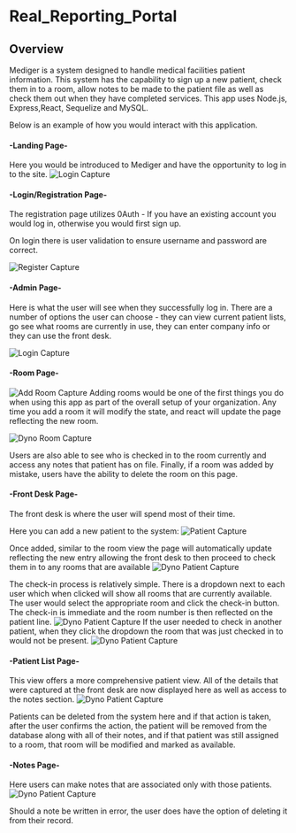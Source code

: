 # Real_Reporting_Portal

## Overview
Mediger is a system designed to handle medical facilities patient information. This system has the capability to sign up a new patient, check them in to a room, allow notes to be made to the patient file as well as check them out when they have completed services. This app uses Node.js, Express,React, Sequelize and MySQL. 

Below is an example of how you would interact with this application.


#### -Landing Page-

Here you would be introduced to Mediger and have the opportunity to log in to the site. 
![Login Capture](./client/src/assets/images/landing1.PNG)

#### -Login/Registration Page-
The registration page utilizes 0Auth - If you have an existing account you would log in, otherwise you would first sign up. 

On login there is user validation to ensure username and password are correct.

![Register Capture](./client/src/assets/images/0Auth2.PNG)

#### -Admin Page- 

Here is what the user will see when they successfully log in. There are a number of options the user can choose - they can view current patient lists, go see what rooms are currently in use, they can enter company info or they can use the front desk. 

![Login Capture](./client/src/assets/images/3Login.PNG)


#### -Room Page- 

![Add Room Capture](./client/src/assets/images/4AddRoom.PNG)
Adding rooms would be one of the first things you do when using this app as part of the overall setup of your organization. Any time you add a room it will modify the state, and react will update the page reflecting the new room. 

![Dyno Room Capture](./client/src/assets/images/5DynoRoom.PNG)

Users are also able to see who is checked in to the room currently and access any notes that patient has on file. 
Finally, if a room was added by mistake, users have the ability to delete the room on this page. 

#### -Front Desk Page-
The front desk is where the user will spend most of their time. 

Here you can add a new patient to the system:
![Patient Capture](./client/src/assets/images/6AddPatient.PNG)

Once added, similar to the room view the page will automatically update reflecting the new entry allowing the front desk to then proceed to check them in to any rooms that are available
![Dyno Patient Capture](./client/src/assets/images/7DynoPatient.PNG)

The check-in process is relatively simple. There is a dropdown next to each user which when clicked will show all rooms that are currently available. The user would select the appropriate room and click the check-in button. The check-in is immediate and the room number is then reflected on the patient line. 
![Dyno Patient Capture](./client/src/assets/images/8CheckinPatient.PNG)
If the user needed to check in another patient, when they click the dropdown the room that was just checked in to would not be present. 
![Dyno Patient Capture](./client/src/assets/images/9DynoPatient.PNG)


#### -Patient List Page-
This view offers a more comprehensive patient view. All of the details that were captured at the front desk are now displayed here as well as access to the notes section.
![Dyno Patient Capture](./client/src/assets/images/10PatientList.PNG)

Patients can be deleted from the system here and if that action is taken, after the user confirms the action, the patient will be removed from the database along with all of their notes, and if that patient was still assigned to a room, that room will be modified and marked as available. 

#### -Notes Page-
Here users can make notes that are associated only with those patients. 
![Dyno Patient Capture](./client/src/assets/images/11Notes.PNG)

Should a note be written in error, the user does have the option of deleting it from their record. 
